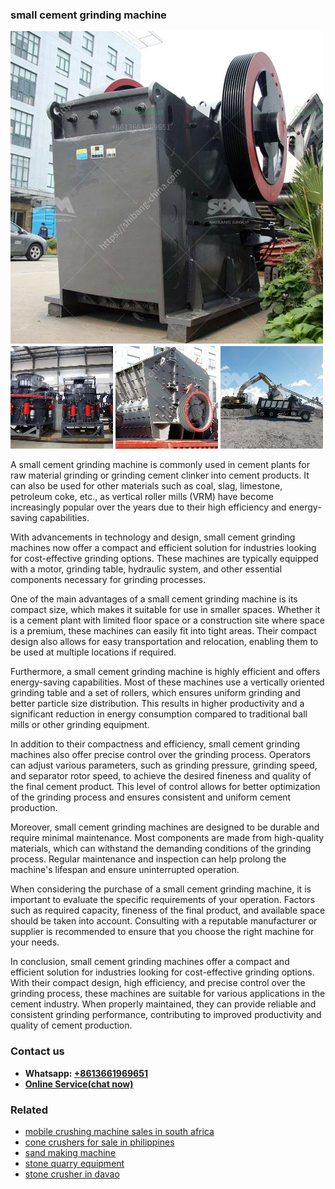<h3>small cement grinding machine</h3><img src='1702950485.jpg' alt=''><p>A small cement grinding machine is commonly used in cement plants for raw material grinding or grinding cement clinker into cement products. It can also be used for other materials such as coal, slag, limestone, petroleum coke, etc., as vertical roller mills (VRM) have become increasingly popular over the years due to their high efficiency and energy-saving capabilities.</p><p>With advancements in technology and design, small cement grinding machines now offer a compact and efficient solution for industries looking for cost-effective grinding options. These machines are typically equipped with a motor, grinding table, hydraulic system, and other essential components necessary for grinding processes.</p><p>One of the main advantages of a small cement grinding machine is its compact size, which makes it suitable for use in smaller spaces. Whether it is a cement plant with limited floor space or a construction site where space is a premium, these machines can easily fit into tight areas. Their compact design also allows for easy transportation and relocation, enabling them to be used at multiple locations if required.</p><p>Furthermore, a small cement grinding machine is highly efficient and offers energy-saving capabilities. Most of these machines use a vertically oriented grinding table and a set of rollers, which ensures uniform grinding and better particle size distribution. This results in higher productivity and a significant reduction in energy consumption compared to traditional ball mills or other grinding equipment.</p><p>In addition to their compactness and efficiency, small cement grinding machines also offer precise control over the grinding process. Operators can adjust various parameters, such as grinding pressure, grinding speed, and separator rotor speed, to achieve the desired fineness and quality of the final cement product. This level of control allows for better optimization of the grinding process and ensures consistent and uniform cement production.</p><p>Moreover, small cement grinding machines are designed to be durable and require minimal maintenance. Most components are made from high-quality materials, which can withstand the demanding conditions of the grinding process. Regular maintenance and inspection can help prolong the machine's lifespan and ensure uninterrupted operation.</p><p>When considering the purchase of a small cement grinding machine, it is important to evaluate the specific requirements of your operation. Factors such as required capacity, fineness of the final product, and available space should be taken into account. Consulting with a reputable manufacturer or supplier is recommended to ensure that you choose the right machine for your needs.</p><p>In conclusion, small cement grinding machines offer a compact and efficient solution for industries looking for cost-effective grinding options. With their compact design, high efficiency, and precise control over the grinding process, these machines are suitable for various applications in the cement industry. When properly maintained, they can provide reliable and consistent grinding performance, contributing to improved productivity and quality of cement production.</p><h3>Contact us</h3><ul><li><strong>Whatsapp:&nbsp;<a href="https://wa.me/8613661969651">+8613661969651</a></strong></li><li><a href="https://swt.shibang-china.com/?git&amp;zhl&amp;small cement grinding machine"><strong>Online Service(chat now)</strong></a></li></ul><h3>Related</h3><ul><li><a href='mobile crushing machine sales in south africa.md'>mobile crushing machine sales in south africa</a></li><li><a href='cone crushers for sale in philippines.md'>cone crushers for sale in philippines</a></li><li><a href='sand making machine.md'>sand making machine</a></li><li><a href='stone quarry equipment.md'>stone quarry equipment</a></li><li><a href='stone crusher in davao.md'>stone crusher in davao</a></li></ul>